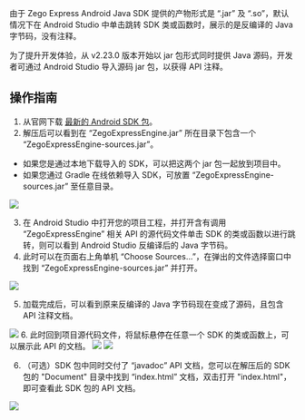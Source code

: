 <Title>Express Android SDK 如何查看 API 注释和文档？</Title>



由于 Zego Express Android Java SDK 提供的产物形式是 “.jar” 及 “.so”，默认情况下在 Android Studio 中单击跳转 SDK 类或函数时，展示的是反编译的 Java 字节码，没有注释。

为了提升开发体验，从 v2.23.0 版本开始以 jar 包形式同时提供 Java 源码，开发者可通过 Android Studio 导入源码 jar 包，以获得 API 注释。

## 操作指南

1. 从官网下载 [最新的 Android SDK 包](/real-time-video-android-java/client-sdk/download-sdk)。
2. 解压后可以看到在 “ZegoExpressEngine.jar” 所在目录下包含一个 “ZegoExpressEngine-sources.jar”。

<Note title="说明">


- 如果您是通过本地下载导入的 SDK，可以把这两个 jar 包一起放到项目中。
- 如果您通过 Gradle 在线依赖导入 SDK，可放置 “ZegoExpressEngine-sources.jar” 至任意目录。

</Note>



<Frame width="512" height="auto" caption=""><img src="https://doc-media.zego.im/sdk-doc/Pics/Android/ExpressSDK/Integration/android_java_sources_jar.png" /></Frame>

3. 在 Android Studio 中打开您的项目工程，并打开含有调用 “ZegoExpressEngine” 相关 API 的源代码文件单击 SDK 的类或函数以进行跳转，则可以看到 Android Studio 反编译后的 Java 字节码。
4. 此时可以在页面右上角单机 “Choose Sources...”，在弹出的文件选择窗口中找到 “ZegoExpressEngine-sources.jar” 并打开。
<Frame width="512" height="auto" caption=""><img src="https://doc-media.zego.im/sdk-doc/Pics/Android/ExpressSDK/Integration/android_studio_choose_sources.png" /></Frame>

5. 加载完成后，可以看到原来反编译的 Java 字节码现在变成了源码，且包含 API 注释文档。
<Frame width="512" height="auto" caption=""><img src="https://doc-media.zego.im/sdk-doc/Pics/Android/ExpressSDK/Integration/android_studio_show_source_comment.png" /></Frame>
6. 此时回到项目源代码文件，将鼠标悬停在任意一个 SDK 的类或函数上，可以展示此 API 的文档。
<Frame width="512" height="auto" caption=""><img src="https://doc-media.zego.im/sdk-doc/Pics/Android/ExpressSDK/Integration/android_studio_show_api_document.png" /></Frame>
<Frame width="512" height="auto" caption=""><img src="https://doc-media.zego.im/sdk-doc/Pics/Android/ExpressSDK/Integration/android_studio_show_callback_document.png" /></Frame>

6. （可选）SDK 包中同时交付了 “javadoc” API 文档，您可以在解压后的 SDK 包的 "Document" 目录中找到 “index.html” 文档，双击打开 "index.html"，即可查看此 SDK 包的 API 文档。
<Frame width="512" height="auto" caption=""><img src="https://doc-media.zego.im/sdk-doc/Pics/Express/express_api_document_html.png" /></Frame>
